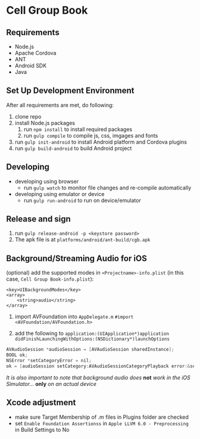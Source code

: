 Cell Group Book
=========

## Requirements
- Node.js
- Apache Cordova
- ANT
- Android SDK
- Java

## Set Up Development Environment
After all requirements are met, do following:

1. clone repo
2. install Node.js packages
    1. run `npm install` to install required packages
    2. run `gulp compile` to compile js, css, imgages and fonts
3. run `gulp init-android` to install Android platform and Cordova plugins
4. run `gulp build-android` to build Android project
 
## Developing
- developing using browser
    - run `gulp watch` to monitor file changes and re-compile automatically
- developing using emulator or device
    - run `gulp run-android` to run on device/emulator

## Release and sign
1. run `gulp release-android -p <keystore password>`
2. The apk file is at `platforms/android/ant-build/cgb.apk`

## Background/Streaming Audio for iOS
(optional) add the supported modes in `<Projectname>-info.plist` (in this case, `Cell Group Book-info.plist`):
```
<key>UIBackgroundModes</key>
<array>
	<string>audio</string>
</array>
```
1. import AVFoundation into `AppDelegate.m` `#import <AVFoundation/AVFoundation.h>`

2. add the following to `application:(UIApplication*)application didFinishLaunchingWithOptions:(NSDictionary*)launchOptions`

```objective-c
AVAudioSession *audioSession = [AVAudioSession sharedInstance];
BOOL ok;
NSError *setCategoryError = nil;
ok = [audioSession setCategory:AVAudioSessionCategoryPlayback error:&setCategoryError];
```

*It is also important to note that background audio does* **not** *work in the iOS Simulator...* **only** *on an actual device*

## Xcode adjustment
- make sure Target Membership of .m files in Plugins folder are checked
- set `Enable Foundation Assertionss` in `Apple LLVM 6.0 - Preprocessing` in Build Settings to No
